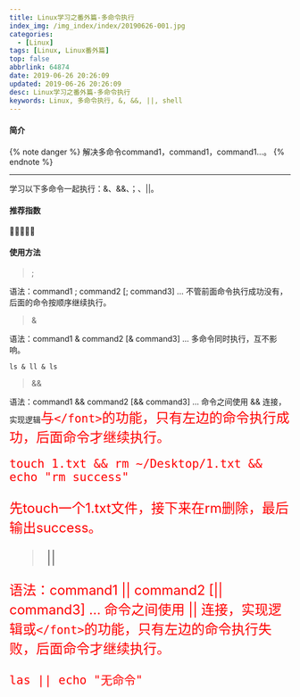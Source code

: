 ```yaml
---
title: Linux学习之番外篇-多命令执行
index_img: /img_index/index/20190626-001.jpg
categories:
  - [Linux]
tags: [Linux, Linux番外篇]
top: false
abbrlink: 64874
date: 2019-06-26 20:26:09
updated: 2019-06-26 20:26:09
desc: Linux学习之番外篇-多命令执行
keywords: Linux, 多命令执行, &, &&, ||, shell
---
```

#### 简介

{% note danger %}
解决多命令command1，command1，command1...。
{% endnote %}

<!--more-->

<hr />

学习以下多命令一起执行：&、&&、；、||。

#### 推荐指数

🌟🌟🌟🌟🌟

#### 使用方法

> ;

语法：command1 ; command2 \[; command3\] ...
不管前面命令执行成功没有，后面的命令按顺序继续执行。

> &

语法：command1 & command2 \[& command3\] ...
多命令同时执行，互不影响。

```
ls & ll & ls
```

> &&

语法：command1 && command2 \[&& command3\] ...
命令之间使用 && 连接，实现逻辑<font color="red" size=5>与`</font>`的功能，只有左边的命令执行成功，后面命令才继续执行。

```
touch 1.txt && rm ~/Desktop/1.txt && echo "rm success"
```

先touch一个1.txt文件，接下来在rm删除，最后输出success。

> ||

语法：command1 || command2 \[|| command3\] ...
命令之间使用 || 连接，实现逻辑<font color="red" size=5>或`</font>`的功能，只有左边的命令执行失败，后面命令才继续执行。

```
las || echo "无命令"
```

